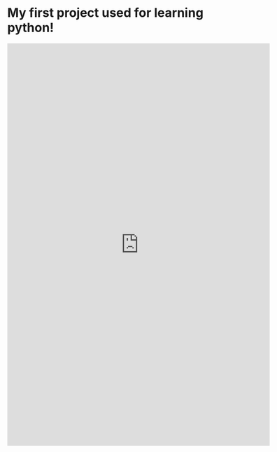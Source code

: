 # My first project used for learning python!

<iframe width="600" height="920" src="https://lookerstudio.google.com/embed/reporting/1se-9ZRSukdgQUiRqYTSjT8nFLTV0v8Uq/page/y5MR" frameborder="0" style="border:0" allowfullscreen=""></iframe>
